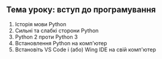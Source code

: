 ## Тема уроку: вступ до програмування

1. Історія мови Python
2. Сильні та слабкі сторони Python
3. Python 2 проти Python 3
4. Встановлення Python на комп'ютер
5. Встановіть VS Code і (або) Wing IDE на свій комп'ютер

